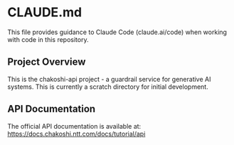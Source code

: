 # CLAUDE.md

This file provides guidance to Claude Code (claude.ai/code) when working with code in this repository.

## Project Overview

This is the chakoshi-api project - a guardrail service for generative AI systems. This is currently a scratch directory for initial development.

## API Documentation

The official API documentation is available at: https://docs.chakoshi.ntt.com/docs/tutorial/api
